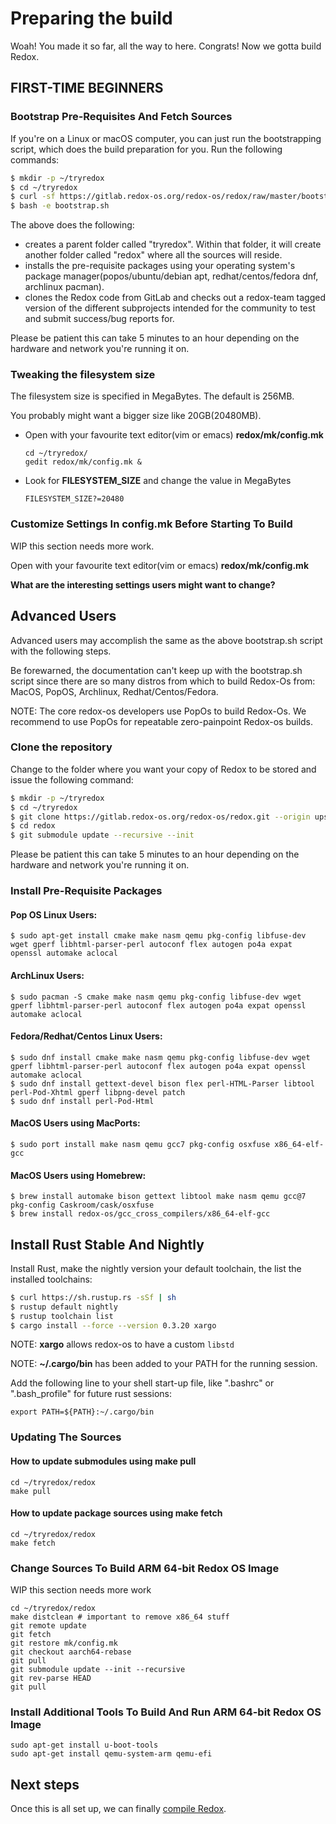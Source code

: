 Preparing the build
===================

Woah! You made it so far, all the way to here. Congrats! Now we gotta build Redox.

FIRST-TIME BEGINNERS
--------------------

### Bootstrap Pre-Requisites And Fetch Sources

If you're on a Linux or macOS computer, you can just run the bootstrapping script, which does the build preparation for you. Run the following commands:

```sh
$ mkdir -p ~/tryredox
$ cd ~/tryredox
$ curl -sf https://gitlab.redox-os.org/redox-os/redox/raw/master/bootstrap.sh -o bootstrap.sh
$ bash -e bootstrap.sh
```

The above does the following:
 - creates a parent folder called "tryredox". Within that folder, it will create another folder called "redox" where all the sources will reside.
 - installs the pre-requisite packages using your operating system's package manager(popos/ubuntu/debian apt, redhat/centos/fedora dnf, archlinux pacman).
 - clones the Redox code from GitLab and checks out a redox-team tagged version of the different subprojects intended for the community to test and submit success/bug reports for.

Please be patient this can take 5 minutes to an hour depending on the hardware and network you're running it on.

### Tweaking the filesystem size

The filesystem size is specified in MegaBytes.  The default is 256MB.

You probably might want a bigger size like 20GB(20480MB).
 - Open with your favourite text editor(vim or emacs) **redox/mk/config.mk**
   ```
   cd ~/tryredox/
   gedit redox/mk/config.mk &
   ```
 - Look for **FILESYSTEM_SIZE** and change the value in MegaBytes
   ```
   FILESYSTEM_SIZE?=20480
   ```

### Customize Settings In config.mk Before Starting To Build

WIP this section needs more work.

Open with your favourite text editor(vim or emacs) **redox/mk/config.mk**

**What are the interesting settings users might want to change?**

Advanced Users
--------------

Advanced users may accomplish the same as the above bootstrap.sh script with the following steps.

Be forewarned, the documentation can't keep up with the bootstrap.sh script since there are so many distros from which to build Redox-Os from: MacOS, PopOS, Archlinux, Redhat/Centos/Fedora.

NOTE:  The core redox-os developers use PopOs to build Redox-Os.  We recommend to use PopOs for repeatable zero-painpoint Redox-os builds.

### Clone the repository

Change to the folder where you want your copy of Redox to be stored and issue the following command:

 ```sh
$ mkdir -p ~/tryredox
$ cd ~/tryredox
$ git clone https://gitlab.redox-os.org/redox-os/redox.git --origin upstream --recursive
$ cd redox
$ git submodule update --recursive --init
 ```
Please be patient this can take 5 minutes to an hour depending on the hardware and network you're running it on.


### Install Pre-Requisite Packages

#### Pop OS Linux Users:

```
$ sudo apt-get install cmake make nasm qemu pkg-config libfuse-dev wget gperf libhtml-parser-perl autoconf flex autogen po4a expat openssl automake aclocal
```

#### ArchLinux Users:

```
$ sudo pacman -S cmake make nasm qemu pkg-config libfuse-dev wget gperf libhtml-parser-perl autoconf flex autogen po4a expat openssl automake aclocal
```

#### Fedora/Redhat/Centos Linux Users:

```
$ sudo dnf install cmake make nasm qemu pkg-config libfuse-dev wget gperf libhtml-parser-perl autoconf flex autogen po4a expat openssl automake aclocal
$ sudo dnf install gettext-devel bison flex perl-HTML-Parser libtool perl-Pod-Xhtml gperf libpng-devel patch
$ sudo dnf install perl-Pod-Html
```

#### MacOS Users using MacPorts:

```
$ sudo port install make nasm qemu gcc7 pkg-config osxfuse x86_64-elf-gcc
```

#### MacOS Users using Homebrew:

```
$ brew install automake bison gettext libtool make nasm qemu gcc@7 pkg-config Caskroom/cask/osxfuse
$ brew install redox-os/gcc_cross_compilers/x86_64-elf-gcc
```

Install Rust Stable And Nightly
-------------------------------

Install Rust, make the nightly version your default toolchain, the list the installed toolchains:

```sh
$ curl https://sh.rustup.rs -sSf | sh
$ rustup default nightly
$ rustup toolchain list
$ cargo install --force --version 0.3.20 xargo
```

NOTE: **xargo** allows redox-os to have a custom `libstd`

NOTE: **~/.cargo/bin** has been added to your PATH for the running session.

Add the following line to your shell start-up file, like ".bashrc" or ".bash_profile" for future rust sessions:
```
export PATH=${PATH}:~/.cargo/bin
```

### Updating The Sources

#### How to update submodules using make pull

```
cd ~/tryredox/redox
make pull
```

#### How to update package sources using make fetch

```
cd ~/tryredox/redox
make fetch
```

### Change Sources To Build ARM 64-bit Redox OS Image
WIP this section needs more work
```
cd ~/tryredox/redox
make distclean # important to remove x86_64 stuff
git remote update
git fetch
git restore mk/config.mk
git checkout aarch64-rebase
git pull
git submodule update --init --recursive
git rev-parse HEAD
git pull
```

### Install Additional Tools To Build And Run ARM 64-bit Redox OS Image
```
sudo apt-get install u-boot-tools
sudo apt-get install qemu-system-arm qemu-efi
```

Next steps
----------

Once this is all set up, we can finally [compile Redox](./ch02-05-compiling-redox.md).
